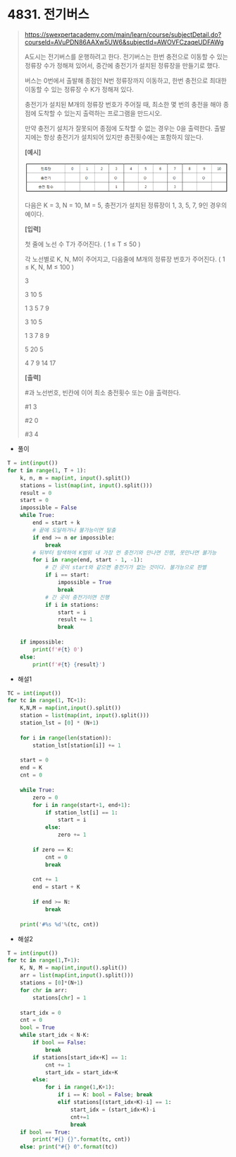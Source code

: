 # 4831. 전기버스

> https://swexpertacademy.com/main/learn/course/subjectDetail.do?courseId=AVuPDN86AAXw5UW6&subjectId=AWOVFCzaqeUDFAWg
>
> A도시는 전기버스를 운행하려고 한다. 전기버스는 한번 충전으로 이동할 수 있는 정류장 수가 정해져 있어서, 중간에 충전기가 설치된 정류장을 만들기로 했다.
>
> 버스는 0번에서 출발해 종점인 N번 정류장까지 이동하고, 한번 충전으로 최대한 이동할 수 있는 정류장 수 K가 정해져 있다.
>
> 충전기가 설치된 M개의 정류장 번호가 주어질 때, 최소한 몇 번의 충전을 해야 종점에 도착할 수 있는지 출력하는 프로그램을 만드시오.
>
> 만약 충전기 설치가 잘못되어 종점에 도착할 수 없는 경우는 0을 출력한다. 출발지에는 항상 충전기가 설치되어 있지만 충전횟수에는 포함하지 않는다.
>
> **[예시]**
>
> ![image-20210822191746194](04831-전기버스.assets/image-20210822191746194.png)
>
>
> 다음은 K = 3, N = 10, M = 5, 충전기가 설치된 정류장이 1, 3, 5, 7, 9인 경우의 예이다.
>
> 
>
> **[입력]**
>
>
> 첫 줄에 노선 수 T가 주어진다. ( 1 ≤ T ≤ 50 )
>
>
> 각 노선별로 K, N, M이 주어지고, 다음줄에 M개의 정류장 번호가 주어진다. ( 1 ≤ K, N, M ≤ 100 )
>
> 3 
>
> 3 10 5 
>
> 1 3 5 7 9 
>
> 3 10 5 
>
> 1 3 7 8 9 
>
> 5 20 5 
>
> 4 7 9 14 17 
>
> **[출력]**
>
>
> \#과 노선번호, 빈칸에 이어 최소 충전횟수 또는 0을 출력한다.
>
> #1 3 
>
> #2 0 
>
> #3 4

- 풀이

```python
T = int(input())
for t in range(1, T + 1):
    k, n, m = map(int, input().split())
    stations = list(map(int, input().split()))
    result = 0
    start = 0
    impossible = False
    while True:
        end = start + k
        # 끝에 도달하거나 불가능이면 탈출
        if end >= n or impossible:
            break
        # 뒤부터 탐색하여 K범위 내 가장 먼 충전기와 만나면 진행, 못만나면 불가능
        for i in range(end, start - 1, -1):
            # 간 곳이 start와 같으면 충전기가 없는 것이다. 불가능으로 판별
            if i == start:
                impossible = True
                break
            # 간 곳이 충전기이면 진행
            if i in stations:
                start = i
                result += 1
                break

    if impossible:
        print(f'#{t} 0')
    else:
        print(f'#{t} {result}')
```

- 해설1

```python
TC = int(input())
for tc in range(1, TC+1):
    K,N,M = map(int,input().split())
    station = list(map(int, input().split()))
    station_lst = [0] * (N+1)

    for i in range(len(station)):
        station_lst[station[i]] += 1

    start = 0
    end = K
    cnt = 0

    while True:
        zero = 0
        for i in range(start+1, end+1):
            if station_lst[i] == 1:
                start = i
            else:
                zero += 1

        if zero == K:
            cnt = 0
            break

        cnt += 1
        end = start + K

        if end >= N:
            break

    print('#%s %d'%(tc, cnt))
```

- 해설2

```python
T = int(input())
for tc in range(1,T+1):
    K, N, M = map(int,input().split())
    arr = list(map(int,input().split()))
    stations = [0]*(N+1)
    for chr in arr:
        stations[chr] = 1
 
    start_idx = 0
    cnt = 0
    bool = True
    while start_idx < N-K:
        if bool == False:
            break
        if stations[start_idx+K] == 1:
            cnt += 1
            start_idx = start_idx+K
        else:
            for i in range(1,K+1):
                if i == K: bool = False; break
                elif stations[(start_idx+K)-i] == 1:
                    start_idx = (start_idx+K)-i
                    cnt+=1
                    break
    if bool == True:
        print("#{} {}".format(tc, cnt))
    else: print("#{} 0".format(tc))
```

